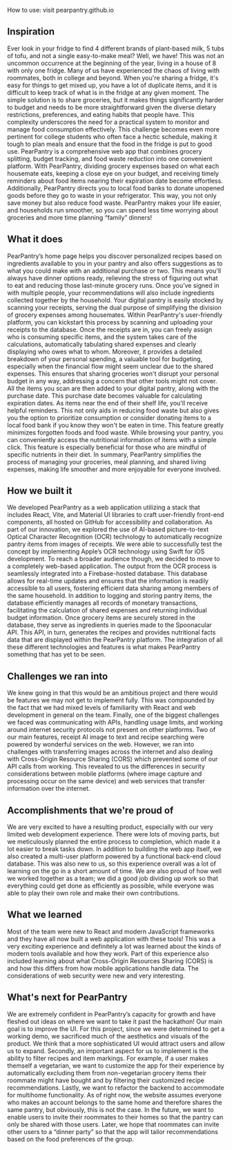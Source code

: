 How to use: visit pearpantry.github.io


## Inspiration
Ever look in your fridge to find 4 different brands of plant-based milk, 5 tubs of tofu, and not a single easy-to-make meal? Well, we have! This was not an uncommon occurrence at the beginning of the year, living in a house of 8 with only one fridge.
Many of us have experienced the chaos of living with roommates, both in college and beyond. When you're sharing a fridge, it's easy for things to get mixed up, you have a lot of duplicate items, and it is difficult to keep track of what is in the fridge at any given moment. The simple solution is to share groceries, but it makes things significantly harder to budget and needs to be more straightforward given the diverse dietary restrictions, preferences, and eating habits that people have.
This complexity underscores the need for a practical system to monitor and manage food consumption effectively. This challenge becomes even more pertinent for college students who often face a hectic schedule, making it tough to plan meals and ensure that the food in the fridge is put to good use.
PearPantry is a comprehensive web app that combines grocery splitting, budget tracking, and food waste reduction into one convenient platform. With PearPantry, dividing grocery expenses based on what each housemate eats, keeping a close eye on your budget, and receiving timely reminders about food items nearing their expiration date become effortless. Additionally, PearPantry directs you to local food banks to donate unopened goods before they go to waste in your refrigerator. This way, you not only save money but also reduce food waste. PearPantry makes your life easier, and households run smoother, so you can spend less time worrying about groceries and more time planning “family” dinners!



## What it does
PearPantry’s home page helps you discover personalized recipes based on ingredients available to you in your pantry and also offers suggestions as to what you could make with an additional purchase or two. This means you'll always have dinner options ready, relieving the stress of figuring out what to eat and reducing those last-minute grocery runs. Once you’ve signed in with multiple people, your recommendations will also include ingredients collected together by the household. 
Your digital pantry is easily stocked by scanning your receipts, serving the dual purpose of simplifying the division of grocery expenses among housemates. Within PearPantry's user-friendly platform, you can kickstart this process by scanning and uploading your receipts to the database. Once the receipts are in, you can freely assign who is consuming specific items, and the system takes care of the calculations, automatically tabulating shared expenses and clearly displaying who owes what to whom. Moreover, it provides a detailed breakdown of your personal spending, a valuable tool for budgeting, especially when the financial flow might seem unclear due to the shared expenses. This ensures that sharing groceries won't disrupt your personal budget in any way, addressing a concern that other tools might not cover.
All the items you scan are then added to your digital pantry, along with the purchase date. This purchase date becomes valuable for calculating expiration dates. As items near the end of their shelf life, you'll receive helpful reminders. This not only aids in reducing food waste but also gives you the option to prioritize consumption or consider donating items to a local food bank if you know they won't be eaten in time. This feature greatly minimizes forgotten foods and food waste.
While browsing your pantry, you can conveniently access the nutritional information of items with a simple click. This feature is especially beneficial for those who are mindful of specific nutrients in their diet. In summary, PearPantry simplifies the process of managing your groceries, meal planning, and shared living expenses, making life smoother and more enjoyable for everyone involved.
	
## How we built it
We developed PearPantry as a web application utilizing a stack that includes React, Vite, and Material UI libraries to craft user-friendly front-end components, all hosted on GitHub for accessibility and collaboration. As part of our innovation, we explored the use of AI-based picture-to-text Optical Character Recognition (OCR) technology to automatically recognize pantry items from images of receipts. We were able to successfully test the concept by implementing Apple’s OCR technology using Swift for iOS development. To reach a broader audience though, we decided to move to a completely web-based application. The output from the OCR process is seamlessly integrated into a Firebase-hosted database. This database allows for real-time updates and ensures that the information is readily accessible to all users, fostering efficient data sharing among members of the same household. In addition to logging and storing pantry items, the database efficiently manages all records of monetary transactions, facilitating the calculation of shared expenses and returning individual budget information.
Once grocery items are securely stored in the database, they serve as ingredients in queries made to the Spoonacular API. This API, in turn, generates the recipes and provides nutritional facts data that are displayed within the PearPantry platform. The integration of all these different technologies and features is what makes PearPantry something that has yet to be seen.

## Challenges we ran into
We knew going in that this would be an ambitious project and there would be features we may not get to implement fully. This was compounded by the fact that we had mixed levels of familiarity with React and web development in general on the team. Finally, one of the biggest challenges we faced was communicating with APIs, handling usage limits, and working around internet security protocols not present on other platforms. Two of our main features, receipt AI image to text and recipe searching were powered by wonderful services on the web. However, we ran into challenges with transferring images across the internet and also dealing with Cross-Origin Resource Sharing (CORS) which prevented some of our API calls from working. This revealed to us the differences in security considerations between mobile platforms (where image capture and processing occur on the same device) and web services that transfer information over the internet.

## Accomplishments that we're proud of
We are very excited to have a resulting product, especially with our very limited web development experience. There were lots of moving parts, but we meticulously planned the entire process to completion, which made it a lot easier to break tasks down. In addition to building the web app itself, we also created a multi-user platform powered by a functional back-end cloud database. This was also new to us, so this experience overall was a lot of learning on the go in a short amount of time. 
We are also proud of how well we worked together as a team; we did a good job dividing up work so that everything could get done as efficiently as possible, while everyone was able to play their own role and make their own contributions.

## What we learned
Most of the team were new to React and modern JavaScript frameworks and they have all now built a web application with these tools! This was a very exciting experience and definitely a lot was learned about the kinds of modern tools available and how they work. Part of this experience also included learning about what Cross-Origin Resources Sharing (CORS) is and how this differs from how mobile applications handle data. The considerations of web security were new and very interesting.

## What's next for PearPantry
We are extremely confident in PearPantry’s capacity for growth and have fleshed out ideas on where we want to take it past the hackathon! Our main goal is to improve the UI. For this project, since we were determined to get a working demo, we sacrificed much of the aesthetics and visuals of the product. We think that a more sophisticated UI would attract users and allow us to expand.
Secondly, an important aspect for us to implement is the ability to filter recipes and item markings. For example, if a user makes themself a vegetarian, we want to customize the app for their experience by automatically excluding them from non-vegetarian grocery items their roommate might have bought and by filtering their customized recipe recommendations.
Lastly, we want to refactor the backend to accommodate for multihome functionality. As of right now, the website assumes everyone who makes an account belongs to the same home and therefore shares the same pantry, but obviously, this is not the case. In the future, we want to enable users to invite their roommates to their homes so that the pantry can only be shared with those users. Later, we hope that roommates can invite other users to a “dinner party” so that the app will tailor recommendations based on the food preferences of the group. 
